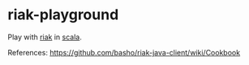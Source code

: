 riak-playground
===============

Play with [riak](http://basho.com/riak/) in [scala](http://www.scala-lang.org/).

References: https://github.com/basho/riak-java-client/wiki/Cookbook

